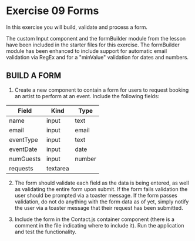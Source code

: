 Exercise 09 Forms
=================

In this exercise you will build, validate and process a form.

The custom Input component and the formBuilder module from the lesson have been
included in the starter files for this exercise. The formBuilder module has been
enhanced to include support for automatic email validation via RegEx and for a
"minValue" validation for dates and numbers.


## BUILD A FORM

1. Create a new component to contain a form for users to request booking an artist
	to perform at an event. Include the following fields:


| Field     	| Kind     	| Type   	|
|-----------	|----------	|--------	|
| name      	| input    	| text   	|
| email     	| input    	| email  	|
| eventType 	| input    	| text   	|
| eventDate 	| input    	| date   	|
| numGuests 	| input    	| number 	|
| requests  	| textarea 	|        	|


2. The form should validate each field as the data is being entered, as well as
	validating the entire form upon submit. If the form fails validation the user 
	should be prompted via a toaster message. If the form passes validation, do not
	do anything with the form data as of yet, simply notify the user via a toaster
	message that their request has been submitted.


3. Include the form in the Contact.js container component (there is a comment in
	the file indicating where to include it). Run the application and test the functionality.
	

